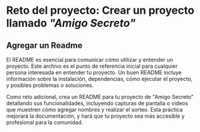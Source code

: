 <h1>Reto del proyecto: Crear un proyecto llamado <i>"Amigo Secreto"</i></h1>
<h2>Agregar un Readme</h2>
<p>El README es esencial para comunicar cómo utilizar y entender un proyecto. Este archivo es el punto de referencia inicial para cualquier persona interesada en entender tu proyecto. Un buen README incluye información sobre la instalación, dependencias, cómo ejecutar el proyecto, y posibles problemas o soluciones.
</p>
<p>Como reto adicional, crea un README para tu proyecto de "Amigo Secreto" detallando sus funcionalidades, incluyendo capturas de pantalla o videos que muestren cómo agregar nombres y realizar el sorteo. Esta práctica mejorará la documentación, y hará que tu proyecto sea más accesible y profesional para la comunidad.</p>
